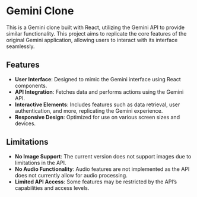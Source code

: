 
# Gemini Clone

This is a Gemini clone built with React, utilizing the Gemini API to provide similar functionality. This project aims to replicate the core features of the original Gemini application, allowing users to interact with its interface seamlessly.

## Features

- **User Interface**: Designed to mimic the Gemini interface using React components.
- **API Integration**: Fetches data and performs actions using the Gemini API.
- **Interactive Elements**: Includes features such as data retrieval, user authentication, and more, replicating the Gemini experience.
- **Responsive Design**: Optimized for use on various screen sizes and devices.

## Limitations

- **No Image Support**: The current version does not support images due to limitations in the API.
- **No Audio Functionality**: Audio features are not implemented as the API does not currently allow for audio processing.
- **Limited API Access**: Some features may be restricted by the API’s capabilities and access levels.

